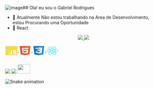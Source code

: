 ![image](https://github.com/GabrielRodrigues291/GabrielRodrigues291/assets/91149996/adddc94d-7684-40b3-8b69-2941af07297d)## Ola! eu sou o Gabriel Rodrigues

- 🔭 Atualmente Não estou trabalhando na Area de Desenvolvimento, estou Procurando uma Oportunidade
- 🌱 React

<div align="center">
  <a href="https://github.com/rafaballerini">
  <img height="180em" src="https://github-readme-stats.vercel.app/api?username=GabrielRodrigues291&show_icons=true&theme=dark&include_all_commits=true&count_private=true"/>
  <img height="180em" src="https://github-readme-stats.vercel.app/api/top-langs/?username=GabrielRodrigues291&layout=compact&langs_count=7&theme=dark"/>
</div>


<div style="display: inline_block"><br>
  <img align="center" alt="Rafa-Js" height="30" width="40" src="https://raw.githubusercontent.com/devicons/devicon/master/icons/javascript/javascript-plain.svg">
  <img align="center" alt="Rafa-HTML" height="30" width="40" src="https://raw.githubusercontent.com/devicons/devicon/master/icons/html5/html5-original.svg">
  <img align="center" alt="Rafa-CSS" height="30" width="40" src="https://raw.githubusercontent.com/devicons/devicon/master/icons/css3/css3-original.svg">
   <img align="center" alt="Rafa-CSS" height="30" width="40" src="https://raw.githubusercontent.com/devicons/devicon/master/icons/react/react-original.svg">
</div>
  
  ##
 

  <a href = "mailto:gabrielrodrigues01r@gmail.com?subject=Assunto ....."><img src="https://img.shields.io/badge/-Gmail-%23333?style=for-the-badge&logo=gmail&logoColor=white" target="_blank"></a>
  <a href="https://www.linkedin.com/in/gabriel-rodrigues-b45b5723a/" target="_blank"><img src="https://img.shields.io/badge/-LinkedIn-%230077B5?style=for-the-badge&logo=linkedin&logoColor=white" target="_blank"></a> 
  <a href="https://gabrielrodrigues291.github.io/portifolio/" target="_blank"><img height="30" width="40" src="https://w7.pngwing.com/pngs/849/250/png-transparent-computer-icons-career-portfolio-icon-design-product-miscellaneous-rectangle-orange.png" target="_blank"></a> 
  
  <link rel="stylesheet" href="https://cdn.jsdelivr.net/gh/devicons/devicon@v2.15.1/devicon.min.css">
  

  ![Snake animation](https://github.com/gabrielrodrigues291/gabrielrodrigues291/blob/output/github-contribution-grid-snake.svg)
 
</div>
